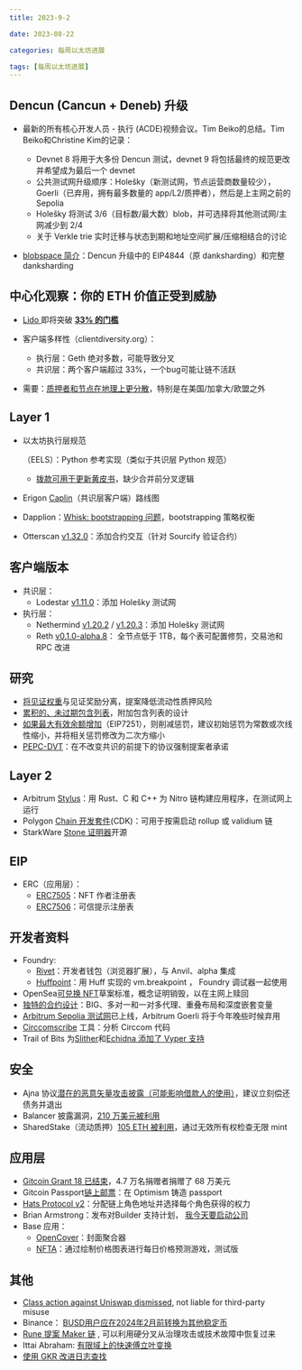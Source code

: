 ```yaml
---
title: 2023-9-2

date: 2023-08-22	

categories: 每周以太坊进展	

tags: [每周以太坊进展]
---	
```


## Dencun (Cancun + Deneb) 升级

- 最新的所有核心开发人员 - 执行 (ACDE)视频会议。Tim Beiko的总结。Tim Beiko和Christine Kim的记录：

  - Devnet 8 将用于大多份 Dencun 测试，devnet 9 将包括最终的规范更改并希望成为最后一个 devnet
  - 公共测试网升级顺序：Holešky（新测试网，节点运营商数量较少），Goerli（已弃用，拥有最多数量的 app/L2/质押者），然后是上主网之前的 Sepolia
  - Holešky 将测试 3/6（目标数/最大数）blob，并可选择将其他测试网/主网减少到 2/4
  - 关于 Verkle trie 实时迁移与状态到期和地址空间扩展/压缩相结合的讨论
  
- [blobspace 简介](https://domothy.com/blobspace/)：Dencun 升级中的 EIP4844（原 danksharding）和完整 danksharding

## 中心化观察：你的 ETH 价值正受到威胁

- [Lido ](https://dune.com/hildobby/eth2-staking)即将突破 [**33% 的门槛**](https://notes.ethereum.org/@djrtwo/risks-of-lsd)

- 客户端多样性（clientdiversity.org）：

  - 执行层：Geth 绝对多数，可能导致分叉
  - 共识层：两个客户端超过 33%，一个bug可能让链不活跃
  
- 需要：[质押者和节点在地理上更分散](https://nodewatch.io/)，特别是在美国/加拿大/欧盟之外

## Layer 1

- 以太坊执行层规范

  （EELS）：Python 参考实现（类似于共识层 Python 规范）

  - [拨款可用于更新黄皮书](https://github.com/ethereum/yellowpaper#repository-currently-outdated)，缺少合并前分叉逻辑

- Erigon [Caplin](https://erigon.substack.com/p/update-on-caplin-and-roadmap-building)（共识层客户端）路线图

- Dapplion：[Whisk: bootstrapping 问题](https://hackmd.io/@dapplion/whisk_bootstrapping)，bootstrapping 策略权衡

- Otterscan [v1.32.0](https://github.com/otterscan/otterscan/releases/tag/v1.32.0)：添加合约交互（针对 Sourcify 验证合约）

## 客户端版本

- 共识层：
  - Lodestar [v1.11.0](https://github.com/ChainSafe/lodestar/releases/tag/v1.11.0)：添加 Holešky 测试网
- 执行层：
  - Nethermind [v1.20.2](https://github.com/NethermindEth/nethermind/releases/tag/1.20.2) / [v1.20.3](https://github.com/NethermindEth/nethermind/releases/tag/1.20.3)：添加 Holešky 测试网
  - Reth [v0.1.0-alpha.8](https://github.com/paradigmxyz/reth/releases/tag/v0.1.0-alpha.8)： 全节点低于 1TB，每个表可配置修剪，交易池和 RPC 改进

## 研究

- [将见证权重](https://ethresear.ch/t/reducing-lst-dominance-risk-by-decoupling-attestation-weight-from-attestation-rewards/16523)与见证奖励分离，提案降低流动性质押风险
- [累积的、未过期包含列表](https://ethresear.ch/t/cumulative-non-expiring-inclusion-lists/16520)，附加包含列表的设计
- [如果最大有效余额增加](https://ethresear.ch/t/slashing-penalty-analysis-eip-7251/16509)（EIP7251），则削减惩罚，建议初始惩罚为常数或次线性缩小，并将相关惩罚修改为二次方缩小
- [PEPC-DVT](https://ethresear.ch/t/pepc-dvt-pepc-with-no-changes-to-the-consensus-protocol/16514)：在不改变共识的前提下的协议强制提案者承诺

## Layer 2

- Arbitrum [Stylus](https://medium.com/offchainlabs/stylus-now-live-one-chain-many-languages-eee56ad7266d)：用 Rust、C 和 C++ 为 Nitro 链构建应用程序，在测试网上运行
- Polygon [Chain 开发套件](https://polygon.technology/blog/introducing-polygon-chain-development-kit-launch-zk-l2s-on-demand-to-unlock-unified-liquidity)(CDK)：可用于按需启动 rollup 或 validium 链
- StarkWare [Stone 证明器](https://github.com/starkware-libs/stone-prover#readme)开源

## EIP

- ERC（应用层）：
  - [ERC7505](https://github.com/ethereum/EIPs/pull/7528/files)：NFT 作者注册表
  - [ERC7506](https://github.com/ethereum/EIPs/pull/7547/files)：可信提示注册表

## 开发者资料

- Foundry:
  - [Rivet](https://www.paradigm.xyz/2023/08/rivet)：开发者钱包（浏览器扩展），与 Anvil、alpha 集成
  - [Huffpoint](https://github.com/devtooligan/Huffpoint#readme)：用 Huff 实现的 vm.breakpoint ， Foundry 调试器一起使用
- OpenSea[可兑换 NFT](https://docs.opensea.io/changelog/define-the-standard-for-nft-redeemables)草案标准，概念证明销毁，以在主网上赎回
- [独特的合约设计](https://blog.smlxl.io/ethereum-apocrypha-46e155e21a26)：BIG、多对一和一对多代理、重叠布局和深度嵌套变量
- [Arbitrum Sepolia 测试网](https://twitter.com/ArbitrumDevs/status/1696525956834619856)已上线，Arbitrum Goerli 将于今年晚些时候弃用
- [Circcomscribe](https://www.zksecurity.xyz/blog/posts/circomscribe/) 工具：分析 Circcom 代码
- Trail of Bits 为[Slither](https://github.com/crytic/slither/pull/2099)和[Echidna 添加了 Vyper 支持](https://github.com/crytic/echidna/pull/1108)

## 安全

- Ajna 协议[潜在的恶意矢量攻击披露（可能影响借款人的使用）](https://blog.summer.fi/ajna-possible-attack-vector/)，建议立刻偿还债务并退出
- Balancer 披露漏洞，[210 万美元](https://twitter.com/BeosinAlert/status/1696362629818908758)[被利用](https://twitter.com/Balancer/status/1696930832760635566)
- SharedStake（流动质押）[105 ETH 被利用](https://medium.com/@chimera_defi/sharedstake-exploit-postmortem-sep-1-2023-50a85061d58c)，通过无效所有权检查无限 mint

## 应用层

- [Gitcoin Grant 18 已结束](https://twitter.com/gitcoin/status/1696516357876043826)，4.7 万名捐赠者捐赠了 68 万美元
- Gitcoin Passport[链上邮票](https://www.gitcoin.co/blog/gitcoin-passport-onchain-stamps)：在 Optimism 铸造 passport
- [Hats Protocol v2](https://hats.mirror.xyz/NXJI4Rkk4TafwLvVZLfdlz-sLWdrNlKFmvJq9cKDkiw)：分配链上角色地址并选择每个角色获得的权力
- Brian Armstrong：发布对Builder 支持计划， [我今天要启动公司](https://www.coinbase.com/blog/request-for-builders-startups-i-would-build-today)
- Base 应用：
  - [OpenCover](https://twitter.com/OpenCoverDeFi/status/1697232657481183252)：封面聚合器
  - [NFTA](https://www.nfta.pl/)：通过绘制价格图表进行每日价格预测游戏，测试版

## 其他

- [Class action against Uniswap dismissed](https://twitter.com/haydenzadams/status/1696991910370411003), not liable for third-party misuse
- Binance： [BUSD用户应在2024年2月前转换为其他稳定币](https://www.binance.com/en/support/announcement/binance-encourages-users-to-convert-busd-to-other-stablecoins-prior-to-february-2024-d392843e81fd4bc3a5f7e219aa01f34d)
- [Rune 提案 Maker 链](https://forum.makerdao.com/t/explore-a-fork-of-the-solana-codebase-for-newchain/21822) , 可以利用硬分叉从治理攻击或技术故障中恢复过来
- Ittai Abraham: [有限域上的快速傅立叶变换](https://decentralizedthoughts.github.io/2023-09-01-FFT/)
- [使用 GKR 改进日志查找](https://eprint.iacr.org/2023/1284)